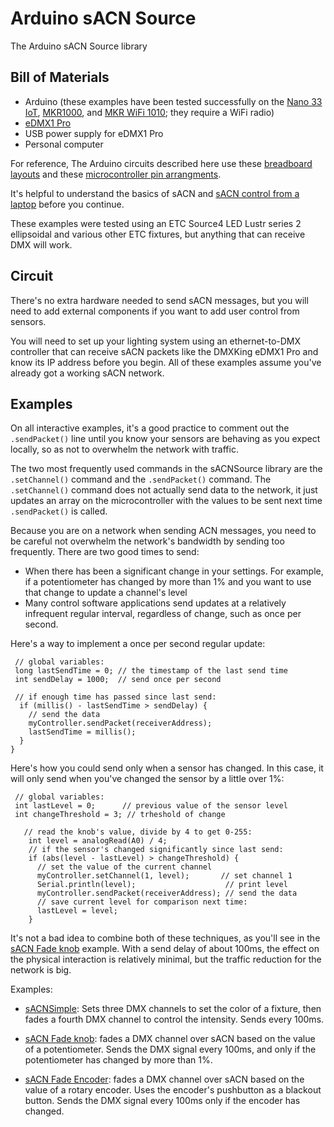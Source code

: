 # Arduino sACN Source
The Arduino sACN Source library

## Bill of Materials
* Arduino (these examples have been tested successfully on the [Nano 33 IoT](https://store.arduino.cc/usa/nano-33-iot), [MKR1000](https://store.arduino.cc/usa/arduino-mkr1000), and [MKR WiFi 1010](https://store.arduino.cc/usa/mkr-wifi-1010); they require a WiFi radio)
* [eDMX1 Pro](https://dmxking.com/artnetsacn/edmx1-pro) 
* USB power supply for eDMX1 Pro
* Personal computer

For reference, The Arduino circuits described here use these [breadboard layouts](https://itp.nyu.edu/physcomp/breadboard-layouts/)  and these [microcontroller pin arrangments](https://itp.nyu.edu/physcomp/lessons/microcontrollers/microcontroller-pin-functions/).

It's helpful to understand the basics of sACN and  [sACN control from a laptop](edmx-pro1-control.md) before you continue. 

These examples were tested using an ETC Source4 LED Lustr series 2 ellipsoidal and various other ETC fixtures, but anything that can receive DMX will work. 

## Circuit
There's no extra hardware needed to send sACN messages, but you will need to add external components if you want to add user control from sensors.

You will need to set up your lighting system using an ethernet-to-DMX controller that can receive sACN packets like the DMXKing eDMX1 Pro and know its IP address before you begin. All of these examples assume you've already got a working sACN network.

## Examples

On all interactive examples, it's a good practice to comment out the `.sendPacket()` line until you know your sensors are behaving as you expect locally, so as not to overwhelm the network with traffic. 

The two most frequently used commands in the sACNSource library are the `.setChannel()` command and the `.sendPacket()` command. The `.setChannel()` command does not actually send data to the network, it just updates an array on the microcontroller with the values to be sent next time `.sendPacket()` is called.

Because you are on a network when sending ACN messages, you need to be careful not overwhelm the network's bandwidth by sending too frequently. There are two good times to send: 

* When there has been a significant change in your settings. For example, if a potentiometer has changed by more than 1% and you want to use that change to update a channel's level
* Many control software applications send updates at a relatively infrequent regular interval, regardless of change, such as once per second.

Here's a way to implement a once per second regular update:

````
 // global variables:
 long lastSendTime = 0; // the timestamp of the last send time
 int sendDelay = 1000;  // send once per second

 // if enough time has passed since last send:
  if (millis() - lastSendTime > sendDelay) {
    // send the data
    myController.sendPacket(receiverAddress);
    lastSendTime = millis();
  }
}
````

Here's how you could send only when a sensor has changed. In this case, it will only send when you've changed the sensor by a little over 1%:

````
 // global variables:
 int lastLevel = 0;      // previous value of the sensor level
 int changeThreshold = 3; // trheshold of change

   // read the knob's value, divide by 4 to get 0-255:
    int level = analogRead(A0) / 4;
    // if the sensor's changed significantly since last send:
    if (abs(level - lastLevel) > changeThreshold) {
      // set the value of the current channel
      myController.setChannel(1, level);       // set channel 1
      Serial.println(level);                    // print level
      myController.sendPacket(receiverAddress); // send the data
      // save current level for comparison next time:
      lastLevel = level;
    }
````

It's not a bad idea to combine both of these techniques, as you'll see in the [sACN Fade knob](https://github.com/tigoe/DMX-Examples/tree/master/Arduino-sACN-Examples/sACNFadeKnob) example. With a send delay of about 100ms, the effect on the physical interaction is relatively minimal, but the traffic reduction for the network is big.

Examples:

* [sACNSimple](https://github.com/tigoe/DMX-Examples/tree/master/Arduino-sACN-Examples/sACNSimple): Sets three DMX channels to set the color of a fixture, then fades a fourth DMX channel to control the intensity. Sends every 100ms.


* [sACN Fade knob](https://github.com/tigoe/DMX-Examples/tree/master/Arduino-sACN-Examples/sACNFadeKnob): fades a DMX channel  over sACN based on the value of a potentiometer. Sends the DMX signal every 100ms, and only if the potentiometer has changed by more than 1%.

* [sACN Fade Encoder](https://github.com/tigoe/DMX-Examples/tree/master/Arduino-sACN-Examples/sACNFadeEncoder): fades a DMX channel  over sACN based on the value of a rotary encoder. Uses the encoder's pushbutton as a blackout button. Sends the DMX signal every 100ms only if the encoder has changed.